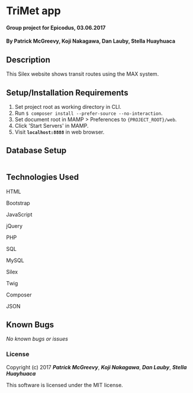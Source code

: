 # TriMet app

#### Group project for Epicodus, 03.06.2017

#### By Patrick McGreevy, Koji Nakagawa, Dan Lauby, Stella Huayhuaca

## Description

This Silex website shows transit routes using the MAX system.


## Setup/Installation Requirements
1. Set project root as working directory in CLI.
2. Run `$ composer install --prefer-source --no-interaction`.
3. Set document root in MAMP > Preferences to `{PROJECT_ROOT}/web`.
4. Click 'Start Servers' in MAMP.
5. Visit **`localhost:8888`** in web browser.

## Database Setup
```sql

```

## Technologies Used

HTML

Bootstrap

JavaScript

jQuery

PHP

SQL

MySQL

Silex

Twig

Composer

JSON


## Known Bugs

_No known bugs or issues_

### License

Copyright (c) 2017 _**Patrick McGreevy**_, _**Koji Nakagawa**_, _**Dan Lauby**_, _**Stella Huayhuaca**_

This software is licensed under the MIT license.
